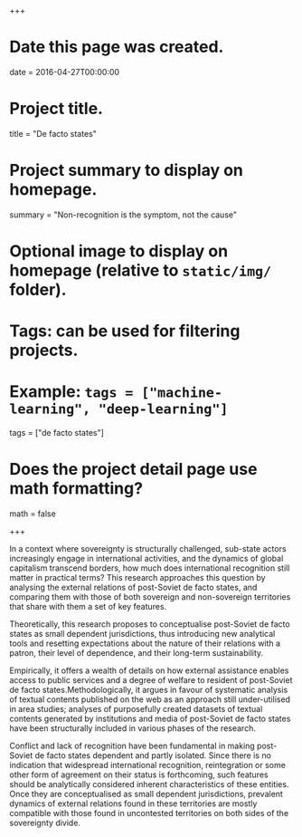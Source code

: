 +++
# Date this page was created.
date = 2016-04-27T00:00:00

# Project title.
title = "De facto states"

# Project summary to display on homepage.
summary = "Non-recognition is the symptom, not the cause"

# Optional image to display on homepage (relative to `static/img/` folder).

# Tags: can be used for filtering projects.
# Example: `tags = ["machine-learning", "deep-learning"]`
tags = ["de facto states"]


# Does the project detail page use math formatting?
math = false

+++

In a context where sovereignty is structurally challenged, sub-state actors increasingly engage in international activities, and the dynamics of global capitalism transcend borders, how much does international recognition still matter in practical terms? This research approaches this question by analysing the external relations of post-Soviet de facto states, and comparing them with those of both sovereign and non-sovereign territories that share with them a set of key features.

Theoretically, this research proposes to conceptualise post-Soviet de facto states as small dependent jurisdictions, thus introducing new analytical tools and resetting expectations about the nature of their relations with a patron, their level of dependence, and their long-term sustainability.

Empirically, it offers a wealth of details on how external assistance enables access to public services and a degree of welfare to resident of post-Soviet de facto states.Methodologically, it argues in favour of systematic analysis of textual contents published on the web as an approach still under-utilised in area studies; analyses of purposefully created datasets of textual contents generated by institutions and media of post-Soviet de facto states have been structurally included in various phases of the research.

Conflict and lack of recognition have been fundamental in making post-Soviet de facto states dependent and partly isolated. Since there is no indication that widespread international recognition, reintegration or some other form of agreement on their status is forthcoming, such features should be analytically considered inherent characteristics of these entities. Once they are conceptualised as small dependent jurisdictions, prevalent dynamics of external relations found in these territories are mostly compatible with those found in uncontested territories on both sides of the sovereignty divide.
